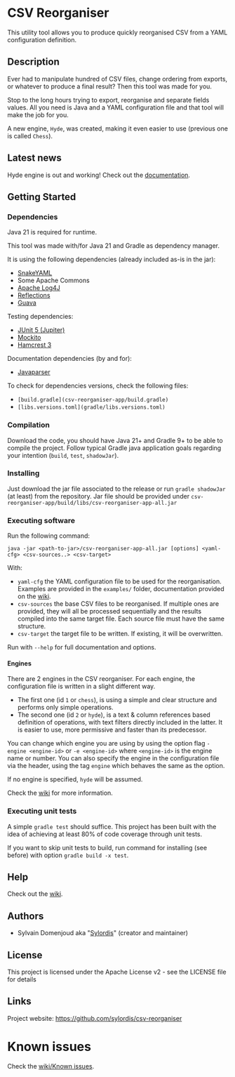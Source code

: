 # CSV Reorganiser

This utility tool allows you to produce quickly reorganised CSV from a YAML configuration definition.

## Description

Ever had to manipulate hundred of CSV files, change ordering from exports, or whatever to produce a final result? Then this tool was made for you.

Stop to the long hours trying to export, reorganise and separate fields values. All you need is Java and a YAML configuration file and that tool will make the job for you.

A new engine, `Hyde`, was created, making it even easier to use (previous one is called `Chess`).

## Latest news

Hyde engine is out and working! Check out the [documentation](https://github.com/sylordis/csv-reorganiser/wiki/Hyde-engine).

## Getting Started

### Dependencies

Java 21 is required for runtime.

This tool was made with/for Java 21 and Gradle as dependency manager.

It is using the following dependencies (already included as-is in the jar):
* [SnakeYAML](https://bitbucket.org/asomov/snakeyaml)
* Some Apache Commons
* [Apache Log4J](https://logging.apache.org/log4j/2.x/)
* [Reflections](https://github.com/ronmamo/reflections)
* [Guava](https://github.com/google/guava)

Testing dependencies:
* [JUnit 5 (Jupiter)](https://junit.org/junit5/)
* [Mockito](https://site.mockito.org/)
* [Hamcrest 3](http://hamcrest.org/JavaHamcrest)

Documentation dependencies (by and for):
* [Javaparser](https://javaparser.org/)

To check for dependencies versions, check the following files:

- `[build.gradle](csv-reorganiser-app/build.gradle)`
- `[libs.versions.toml](gradle/libs.versions.toml)`

### Compilation

Download the code, you should have Java 21+ and Gradle 9+ to be able to compile the project.
Follow typical Gradle java application goals regarding your intention (`build`, `test`, `shadowJar`).

### Installing

Just download the jar file associated to the release or run `gradle shadowJar` (at least) from the repository.
Jar file should be provided under `csv-reorganiser-app/build/libs/csv-reorganiser-app-all.jar`

### Executing software

Run the following command:

```
java -jar <path-to-jar>/csv-reorganiser-app-all.jar [options] <yaml-cfg> <csv-sources..> <csv-target>
```

With:
* `yaml-cfg` the YAML configuration file to be used for the reorganisation. Examples are provided in the `examples/` folder, documentation provided on the [wiki](https://github.com/Sylordis/csv-reorganiser/wiki).
* `csv-sources` the base CSV files to be reorganised. If multiple ones are provided, they will all be processed sequentially and the results compiled into the same target file. Each source file must have the same structure.
* `csv-target` the target file to be written. If existing, it will be overwritten.

Run with `--help` for full documentation and options.

#### Engines

There are 2 engines in the CSV reorganiser. For each engine, the configuration file is written in a slight different way.
* The first one (id `1` or `chess`), is using a simple and clear structure and performs only simple operations.
* The second one (id `2` or `hyde`), is a text & column references based definition of operations, with text filters directly included in the latter. It is easier to use, more permissive and faster than its predecessor.

You can change which engine you are using by using the option flag `-engine <engine-id>` or `-e <engine-id>` where `<engine-id>` is the engine name or number.
You can also specify the engine in the configuration file via the header, using the tag `engine` which behaves the same as the option.

If no engine is specified, `hyde` will be assumed.

Check the [wiki](https://github.com/sylordis/csv-reorganiser/wiki/) for more information.

### Executing unit tests

A simple `gradle test` should suffice. This project has been built with the idea of achieving at least 80% of code coverage through unit tests.

If you want to skip unit tests to build, run command for installing (see before) with option `gradle build -x test`.

## Help

Check out the [wiki](https://github.com/Sylordis/csv-reorganiser/wiki).

## Authors

* Sylvain Domenjoud aka "[Sylordis](https://github.com/Sylordis)" (creator and maintainer)

## License

This project is licensed under the Apache License v2 - see the LICENSE file for details

## Links

Project website: <https://github.com/sylordis/csv-reorganiser>

# Known issues
Check the [wiki/Known issues](https://github.com/sylordis/csv-reorganiser/wiki/Known-issues).
